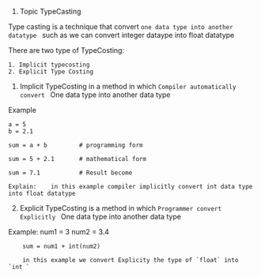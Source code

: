 1. Topic TypeCasting 

 Type casting is a technique that convert `one data type into another datatype ` such as 
 we can convert integer dataype into float datatype 

There are two type of TypeCosting:

    1. Implicit typecosting
    2. Explicit Type Costing

1. Implicit TypeCosting in a method in which `Compiler automatically convert ` One data type into another data type

Example

    a = 5
    b = 2.1

    sum = a + b         # programming form

    sum = 5 + 2.1       # mathematical form

    sum = 7.1           # Result become 

    Explain:    in this example compiler implicitly convert int data type into float datatype

2. Explicit TypeCosting is a method in which `Programmer convert Explicitly ` One data type into another data type

Example:
        num1 = 3
        num2 = 3.4

        sum = num1 + int(num2)

        in this example we convert Explicity the type of `float` into  `int `